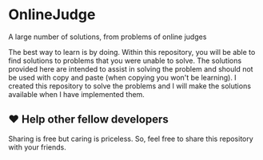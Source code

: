 # OnlineJudge

A large number of solutions, from problems of online judges

The best way to learn is by doing. Within this repository, you will be able to find solutions to problems that you were unable to solve.
The solutions provided here are intended to assist in solving the problem and should not be used with copy and paste (when copying you
won't be learning). I created this repository to solve the problems and I will make the solutions available when I have implemented them.

## ❤️ Help other fellow developers

Sharing is free but caring is priceless. So, feel free to share this repository with your friends.
